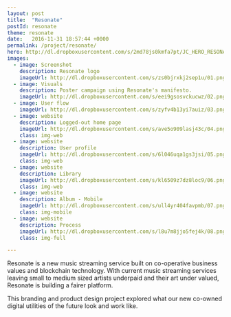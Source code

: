 ```yaml
---
layout: post
title:  "Resonate"
postId: resonate
theme: resonate
date:   2016-11-31 18:57:44 +0000
permalink: /project/resonate/
hero: http://dl.dropboxusercontent.com/s/2md78js0kmfa7pt/JC_HERO_RESONATE.mp4?dl=0
images:
  - image: Screenshot
    description: Resonate logo
    imageUrl: http://dl.dropboxusercontent.com/s/zs0bjrxkj2sep1u/01.png
  - image: Visuals
    description: Poster campaign using Resonate's manifesto.
    imageUrl: http://dl.dropboxusercontent.com/s/eei9gsosvckucwz/02.png
  - image: User flow
    imageUrl: http://dl.dropboxusercontent.com/s/zyfv4b13yi7auiz/03.png?dl=0
  - image: website
    description: Logged-out home page
    imageUrl: http://dl.dropboxusercontent.com/s/ave5o909lasj43c/04.png?dl=0
    class: img-web
  - image: website
    description: User profile
    imageUrl: http://dl.dropboxusercontent.com/s/6l046uqa1gs3jsi/05.png?dl=0
    class: img-web
  - image: website
    description: Library
    imageUrl: http://dl.dropboxusercontent.com/s/kl6509z7dz8loc9/06.png?dl=0
    class: img-web
  - image: website
    description: Album - Mobile
    imageUrl: http://dl.dropboxusercontent.com/s/ull4yr404favpmb/07.png?dl=0
    class: img-mobile
  - image: website
    description: Process
    imageUrl: http://dl.dropboxusercontent.com/s/l8u7m8jjo5fej4k/08.png?dl=0
    class: img-full

---
```


Resonate is a new music streaming service built on co-operative business values and blockchain technology. With current music streaming services leaving small to medium sized artists underpaid and their art under valued, Resonate is building a fairer platform.

This branding and product design project explored what our new co-owned digital utilities of the future look and work like.
